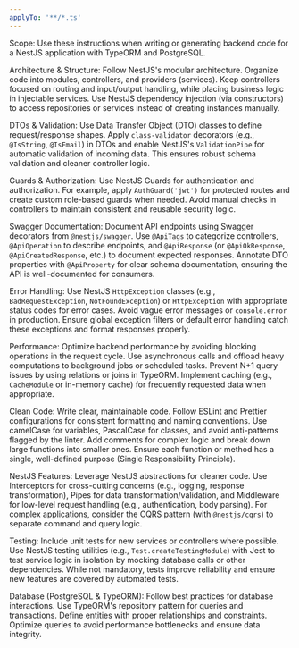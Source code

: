 ```yaml
---
applyTo: '**/*.ts'
---
```

Scope: Use these instructions when writing or generating backend code for a NestJS application with TypeORM and PostgreSQL.

Architecture & Structure: Follow NestJS's modular architecture. Organize code into modules, controllers, and providers (services). Keep controllers focused on routing and input/output handling, while placing business logic in injectable services. Use NestJS dependency injection (via constructors) to access repositories or services instead of creating instances manually.

DTOs & Validation: Use Data Transfer Object (DTO) classes to define request/response shapes. Apply `class-validator` decorators (e.g., `@IsString`, `@IsEmail`) in DTOs and enable NestJS's `ValidationPipe` for automatic validation of incoming data. This ensures robust schema validation and cleaner controller logic.

Guards & Authorization: Use NestJS Guards for authentication and authorization. For example, apply `AuthGuard('jwt')` for protected routes and create custom role-based guards when needed. Avoid manual checks in controllers to maintain consistent and reusable security logic.

Swagger Documentation: Document API endpoints using Swagger decorators from `@nestjs/swagger`. Use `@ApiTags` to categorize controllers, `@ApiOperation` to describe endpoints, and `@ApiResponse` (or `@ApiOkResponse`, `@ApiCreatedResponse`, etc.) to document expected responses. Annotate DTO properties with `@ApiProperty` for clear schema documentation, ensuring the API is well-documented for consumers.

Error Handling: Use NestJS `HttpException` classes (e.g., `BadRequestException`, `NotFoundException`) or `HttpException` with appropriate status codes for error cases. Avoid vague error messages or `console.error` in production. Ensure global exception filters or default error handling catch these exceptions and format responses properly.

Performance: Optimize backend performance by avoiding blocking operations in the request cycle. Use asynchronous calls and offload heavy computations to background jobs or scheduled tasks. Prevent N+1 query issues by using relations or joins in TypeORM. Implement caching (e.g., `CacheModule` or in-memory cache) for frequently requested data when appropriate.

Clean Code: Write clear, maintainable code. Follow ESLint and Prettier configurations for consistent formatting and naming conventions. Use camelCase for variables, PascalCase for classes, and avoid anti-patterns flagged by the linter. Add comments for complex logic and break down large functions into smaller ones. Ensure each function or method has a single, well-defined purpose (Single Responsibility Principle).

NestJS Features: Leverage NestJS abstractions for cleaner code. Use Interceptors for cross-cutting concerns (e.g., logging, response transformation), Pipes for data transformation/validation, and Middleware for low-level request handling (e.g., authentication, body parsing). For complex applications, consider the CQRS pattern (with `@nestjs/cqrs`) to separate command and query logic.

Testing: Include unit tests for new services or controllers where possible. Use NestJS testing utilities (e.g., `Test.createTestingModule`) with Jest to test service logic in isolation by mocking database calls or other dependencies. While not mandatory, tests improve reliability and ensure new features are covered by automated tests.

Database (PostgreSQL & TypeORM): Follow best practices for database interactions. Use TypeORM's repository pattern for queries and transactions. Define entities with proper relationships and constraints. Optimize queries to avoid performance bottlenecks and ensure data integrity.
